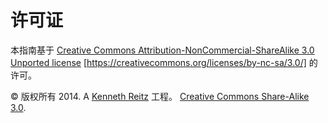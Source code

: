 # 许可证

本指南基于 [Creative Commons Attribution-NonCommercial-ShareAlike 3.0 Unported license](https://creativecommons.org/licenses/by-nc-sa/3.0/) [https://creativecommons.org/licenses/by-nc-sa/3.0/] 的许可。

© 版权所有 2014\. A <a href="http://kennethreitz.com/pages/open-projects.html">Kenneth Reitz</a> 工程。 <a href="http://creativecommons.org/licenses/by-nc-sa/3.0/"> Creative Commons Share-Alike 3.0</a>.